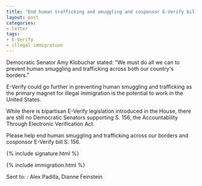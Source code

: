 ```yaml
---
title: "End human trafficking and smuggling and cosponsor E-Verify bill S. 156"
layout: post
categories:
- letter
tags:
- E-Verify
- illegal immigration
---
```


Democratic Senator Amy Klobuchar stated: "We must do all we can to prevent human smuggling and trafficking across both our country's borders."

E-Verify could go further in preventing human smuggling and trafficking as the primary magnet for illegal immigration is the potential to work in the United States.

While there is bipartisan E-Verify legislation introduced in the House, there are still no Democratic Senators supporting S. 156, the Accountability Through Electronic Verification Act.

Please help end human smuggling and trafficking across our borders and cosponsor E-Verify bill S. 156.

{% include signature.html %}

{% include immigration.html %}

Sent to:
: Alex Padilla, Dianne Feinstein
